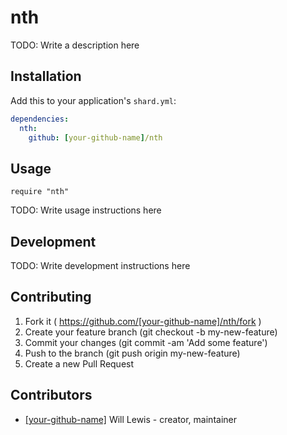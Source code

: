 # nth

TODO: Write a description here

## Installation

Add this to your application's `shard.yml`:

```yaml
dependencies:
  nth:
    github: [your-github-name]/nth
```

## Usage

```crystal
require "nth"
```

TODO: Write usage instructions here

## Development

TODO: Write development instructions here

## Contributing

1. Fork it ( https://github.com/[your-github-name]/nth/fork )
2. Create your feature branch (git checkout -b my-new-feature)
3. Commit your changes (git commit -am 'Add some feature')
4. Push to the branch (git push origin my-new-feature)
5. Create a new Pull Request

## Contributors

- [[your-github-name]](https://github.com/[your-github-name]) Will Lewis - creator, maintainer
